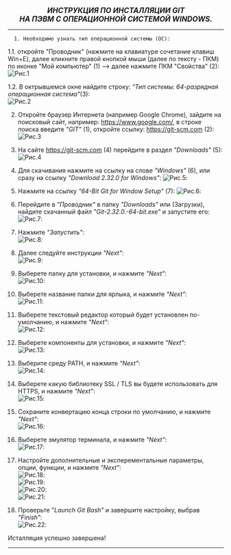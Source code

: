  ***<center><big>ИНСТРУКЦИЯ ПО ИНСТАЛЛЯЦИИ GIT   
 НА ПЭВМ С ОПЕРАЦИОННОЙ СИСТЕМОЙ WINDOWS.</big> </center>***
***
      1. Необходимо узнать тип операционной системы (ОС):     
1.1. откройте "Проводник" (нажмите на клавиатуре сочетание клавиш Win+E), далее кликните правой кнопкой мыши (далее по тексту - ПКМ) по иконке "Мой компьютер" (1) --> далее нажмите ПКМ "Свойства" (2):   
    ![Рис.1](./img/1.png "Мой компьютер -->Свойства")  

1.2. В октрывшемся окне найдите строку:
_"Тип системы: 64-разрядная операционная система"_(3):   
![Рис.2](./img/2.png "64 разрядная ОС")  

   2. Откройте браузер Интернета (например Google Chrome), зайдите на поисковый сайт, например: https://www.google.com/, в строке поиска введите _"GIT"_ (1), откройте ссылку: https://git-scm.com (2):
![Рис.3](./img/3.png "google.com")   

3. На сайте https://git-scm.com (4) перейдите в раздел _"Downloads"_ (5):   
![Рис.4](./img/4.png "Раздел Загрузки")   

4. Для скачивания нажмите на ссылку на слове _"Windows"_ (6), или сразу на ссылку _"Download 2.32.0 for Windows"_:
![Рис.5](./img/5.png "Выбор дистрибутива"):   

5. Нажмите на ссылку _"64-Bit Git for Window Setup"_ (7):
![Рис.6](./img/6.png "дистрибутив для 64 битной ОС"):   

6. Перейдите в _"Проводник"_ в папку _"Downloads"_ или (Загрузки), найдите скачанный файл _"Git-2.32.0.-64-bit.exe"_ и запустите его:
![Рис.7](./img/7.png "Запуск инсталлятора"):   

7. Нажмите _"Запустить"_:   
![Рис.8](./img/8.png "Запустить"):   

8. Далее следуйте инструкции _"Next"_:   
![Рис.9](./img/9.png "Next"):   

9. Выберете папку для установки, и нажмите _"Next"_:   
![Рис.10](./img/10.png "Папка для установки"):   

10. Выберете название папки для ярлыка, и нажмите _"Next"_:   
![Рис.11](./img/11.png "Папка для ярлыка"):   

11. Выберете текстовый редактор который будет установлен по-умолчанию, и нажмите _"Next"_:   
![Рис.12](./img/12.png "Текстовый редактор"):   

12. Выберете компоненты для установки, и нажмите _"Next"_:   
![Рис.13](./img/13.png "Компоненты для установки"):   

13. Выберите среду PATH, и нажмите _"Next"_:   
![Рис.14](./img/14.png "Среда PATH"):   

14. Выберете какую библиотеку SSL / TLS вы будете использовать для HTTPS, и нажмите _"Next"_:   
![Рис.15](./img/15.png "Библиотека SSL / TLS"):   

15. Сохраните конвертацию конца строки по умолчанию, и нажмите _"Next"_:   
![Рис.16](./img/16.png "Конвертация конца строки"):   

16. Выберете эмулятор терминала, и нажмите _"Next"_:   
![Рис.17](./img/17.png "Эмулятор терминала"):   

17. Настройте дополнительные и эксперементальные параметры, опции, функции, и нажмите _"Next"_:   
![Рис.18](./img/18.png "Дополнительные параметры"):   
![Рис.19](./img/19.png "Дополнительные опции"):   
![Рис.20](./img/20.png "Дополнительные функции"):  
![Рис.21](./img/21.png "Эксперементальные опции"):  

18. Проверьте "_Launch Git Bash"_ и завершите настройку, выбрав _"Finish"_:   
![Рис.22](./img/211.png "Launch Git Bash"):

Исталляция успешно завершена!
***



